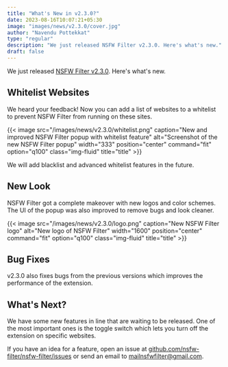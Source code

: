 ```yaml
---
title: "What's New in v2.3.0?"
date: 2023-08-16T10:07:21+05:30
image: "images/news/v2.3.0/cover.jpg"
author: "Navendu Pottekkat"
type: "regular"
description: "We just released NSFW Filter v2.3.0. Here's what's new."
draft: false
---
```


We just released [NSFW Filter v2.3.0](https://github.com/nsfw-filter/nsfw-filter/releases/tag/v2.3.0). Here's what's new.

## Whitelist Websites

We heard your feedback! Now you can add a list of websites to a whitelist to prevent NSFW Filter from running on these sites.

{{< image src="/images/news/v2.3.0/whitelist.png" caption="New and improved NSFW Filter popup with whitelist feature" alt="Screenshot of the new NSFW Filter popup" width="333" position="center" command="fit" option="q100" class="img-fluid" title="title" >}}

We will add blacklist and advanced whitelist features in the future.

## New Look

NSFW Filter got a complete makeover with new logos and color schemes. The UI of the popup was also improved to remove bugs and look cleaner.

{{< image src="/images/news/v2.3.0/logo.png" caption="New NSFW Filter logo" alt="New logo of NSFW Filter" width="1600" position="center" command="fit" option="q100" class="img-fluid" title="title" >}}

## Bug Fixes

v2.3.0 also fixes bugs from the previous versions which improves the performance of the extension.

## What's Next?

We have some new features in line that are waiting to be released. One of the most important ones is the toggle switch which lets you turn off the extension on specific websites.

If you have an idea for a feature, open an issue at [github.com/nsfw-filter/nsfw-filter/issues](https://github.com/nsfw-filter/nsfw-filter/issues) or send an email to [mailnsfwfilter@gmail.com](mailto:mailnsfwfilter@gmail.com).
